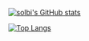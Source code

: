[![solbi's GitHub stats](https://github-readme-stats.vercel.app/api?username=solbi9382&show_icons=true&theme=synthwave)](https://github.com/anuraghazra/github-readme-stats)

[![Top Langs](https://github-readme-stats.vercel.app/api/top-langs/?username=solbi9382&layout=compact)](https://github.com/anuraghazra/github-readme-stats)

